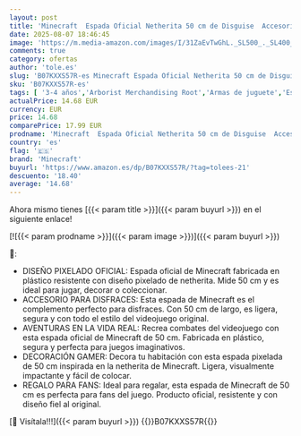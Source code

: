 ```yaml
---
layout: post
title: 'Minecraft  Espada Oficial Netherita 50 cm de Disguise  Accesorio Disfraces  Halloween  Carnaval  Recomendado 3 Años +  Licencia Oficial'
date: 2025-08-07 18:46:45
image: 'https://m.media-amazon.com/images/I/31ZaEvTwGhL._SL500_._SL400_.jpg'
comments: true
category: ofertas
author: 'tole.es'
slug: 'B07KXXS57R-es Minecraft Espada Oficial Netherita 50 cm de Disguise...'
sku: 'B07KXXS57R-es'
tags: [ '3-4 años','Arborist Merchandising Root','Armas de juguete','Espadas para disfraces','Joyería y maquillaje para niños','Juegos de imitación','Juguetes','Juguetes y juegos','Self Service','Special Features Stores','b6d17eda-2c26-45ed-a098-453a9f96e839_0','b6d17eda-2c26-45ed-a098-453a9f96e839_1801','halloween','minecraft','🇪🇸', ]
actualPrice: 14.68 EUR
currency: EUR
price: 14.68
comparePrice: 17.99 EUR
prodname: 'Minecraft  Espada Oficial Netherita 50 cm de Disguise  Accesorio Disfraces  Halloween  Carnaval  Recomendado 3 Años +  Licencia Oficial'
country: 'es'
flag: '🇪🇸'
brand: 'Minecraft'
buyurl: 'https://www.amazon.es/dp/B07KXXS57R/?tag=tolees-21'
descuento: '18.40'
average: '14.68'
---
```


Ahora mismo tienes [{{< param title >}}]({{< param buyurl >}}) en el siguiente enlace!

[![{{< param prodname >}}]({{< param image >}})]({{< param buyurl >}})

🔎:

- DISEÑO PIXELADO OFICIAL: Espada oficial de Minecraft fabricada en plástico resistente con diseño pixelado de netherita. Mide 50 cm y es ideal para jugar, decorar o coleccionar.
- ACCESORIO PARA DISFRACES: Esta espada de Minecraft es el complemento perfecto para disfraces. Con 50 cm de largo, es ligera, segura y con todo el estilo del videojuego original.
- AVENTURAS EN LA VIDA REAL: Recrea combates del videojuego con esta espada oficial de Minecraft de 50 cm. Fabricada en plástico, segura y perfecta para juegos imaginativos.
- DECORACIÓN GAMER: Decora tu habitación con esta espada pixelada de 50 cm inspirada en la netherita de Minecraft. Ligera, visualmente impactante y fácil de colocar.
- REGALO PARA FANS: Ideal para regalar, esta espada de Minecraft de 50 cm es perfecta para fans del juego. Producto oficial, resistente y con diseño fiel al original.

[🛒 Visítala!!!]({{< param buyurl >}})
{{<world>}}B07KXXS57R{{</world>}}
